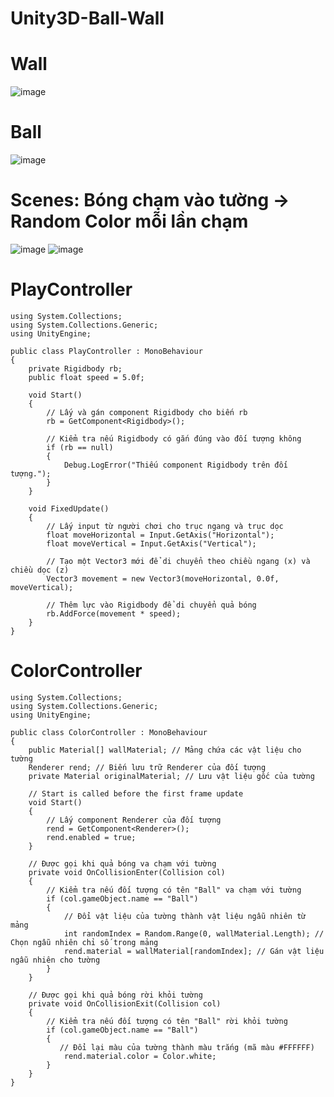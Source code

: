 # Unity3D-Ball-Wall
# Wall
![image](https://github.com/user-attachments/assets/78294126-704d-4cde-af45-760a996c14ca)
# Ball
![image](https://github.com/user-attachments/assets/e07d4adc-c9a9-40e5-a66d-1a79f3152610)
# Scenes: Bóng chạm vào tường -> Random Color mỗi lần chạm
![image](https://github.com/user-attachments/assets/7800f850-0c93-4287-90b3-84ef21b1a1eb)
![image](https://github.com/user-attachments/assets/3d9bd3e1-f1ec-49ba-851b-d97b6b8347c4)





# PlayController
```
using System.Collections;
using System.Collections.Generic;
using UnityEngine;

public class PlayController : MonoBehaviour
{
    private Rigidbody rb;
    public float speed = 5.0f;

    void Start()
    {
        // Lấy và gán component Rigidbody cho biến rb
        rb = GetComponent<Rigidbody>();

        // Kiểm tra nếu Rigidbody có gắn đúng vào đối tượng không
        if (rb == null)
        {
            Debug.LogError("Thiếu component Rigidbody trên đối tượng.");
        }
    }

    void FixedUpdate()
    {
        // Lấy input từ người chơi cho trục ngang và trục dọc
        float moveHorizontal = Input.GetAxis("Horizontal");
        float moveVertical = Input.GetAxis("Vertical");

        // Tạo một Vector3 mới để di chuyển theo chiều ngang (x) và chiều dọc (z)
        Vector3 movement = new Vector3(moveHorizontal, 0.0f, moveVertical);

        // Thêm lực vào Rigidbody để di chuyển quả bóng
        rb.AddForce(movement * speed);
    }
}
```
# ColorController
```
using System.Collections;
using System.Collections.Generic;
using UnityEngine;

public class ColorController : MonoBehaviour
{
    public Material[] wallMaterial; // Mảng chứa các vật liệu cho tường
    Renderer rend; // Biến lưu trữ Renderer của đối tượng
    private Material originalMaterial; // Lưu vật liệu gốc của tường

    // Start is called before the first frame update
    void Start()
    {
        // Lấy component Renderer của đối tượng
        rend = GetComponent<Renderer>(); 
        rend.enabled = true;
    }

    // Được gọi khi quả bóng va chạm với tường
    private void OnCollisionEnter(Collision col)
    {
        // Kiểm tra nếu đối tượng có tên "Ball" va chạm với tường
        if (col.gameObject.name == "Ball")
        {
            // Đổi vật liệu của tường thành vật liệu ngẫu nhiên từ mảng
            int randomIndex = Random.Range(0, wallMaterial.Length); // Chọn ngẫu nhiên chỉ số trong mảng
            rend.material = wallMaterial[randomIndex]; // Gán vật liệu ngẫu nhiên cho tường
        }
    }

    // Được gọi khi quả bóng rời khỏi tường
    private void OnCollisionExit(Collision col)
    {
        // Kiểm tra nếu đối tượng có tên "Ball" rời khỏi tường
        if (col.gameObject.name == "Ball")
        {
           // Đổi lại màu của tường thành màu trắng (mã màu #FFFFFF)
            rend.material.color = Color.white;
        }
    }
}
```
